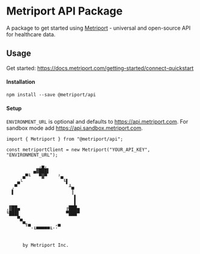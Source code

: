 # Metriport API Package

A package to get started using [Metriport](https://metriport.com/) - universal and open-source API for healthcare data.

## Usage

Get started: https://docs.metriport.com/getting-started/connect-quickstart

#### Installation

```
npm install --save @metriport/api
```

#### Setup

`ENVIRONMENT_URL` is optional and defaults to https://api.metriport.com. For
sandbox mode add https://api.sandbox.metriport.com.

```
import { Metriport } from "@metriport/api";

const metriportClient = new Metriport("YOUR_API_KEY", "ENVIRONMENT_URL");
```

```
            ,▄,
          ▄▓███▌
      ▄▀╙   ▀▓▀    ²▄
    ▄└               ╙▌
  ,▀                   ╨▄
  ▌                     ║
                         ▌
                         ▌
,▓██▄                 ╔███▄
╙███▌                 ▀███▀
    ▀▄
      ▀╗▄         ,▄
         '╙▀▀▀▀▀╙''


      by Metriport Inc.

```
